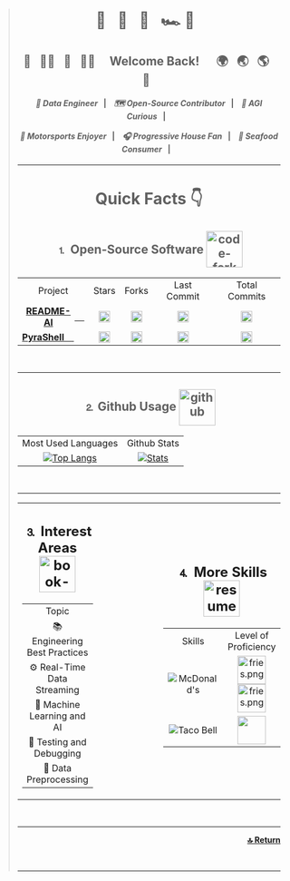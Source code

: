 <!-- Header -->
> <div align="center">
>     <h1>
>         🌊&nbsp;&nbsp;
>         🌴&nbsp;&nbsp;
>         🏰&nbsp;&nbsp;
>         🏎️&nbsp;💨&nbsp;&nbsp;
>     </h1>
>     <h2>
>         🛫&nbsp;&nbsp;
>         🙋‍♀️&nbsp;&nbsp;
>         🙋&nbsp;&nbsp;
>         🙋‍♂️&nbsp;&nbsp;&nbsp;&nbsp;
>         Welcome Back!
>         &nbsp;&nbsp;&nbsp;&nbsp;
>         🌍&nbsp;&nbsp;
>         🌏&nbsp;&nbsp;
>         🌎&nbsp;&nbsp;
>         🛬&nbsp;&nbsp;
>     </h2>
>     <h4>
>         <i>📍 Data Engineer</i>&nbsp;&nbsp;&nbsp;<strong>|</strong>&nbsp;&nbsp;&nbsp;
>         <i>🗺 Open-Source Contributor</i>&nbsp;&nbsp;&nbsp;<strong>|</strong>&nbsp;&nbsp;&nbsp;
>         <i>🤖 AGI Curious</i>&nbsp;&nbsp;&nbsp;<strong>|</strong>&nbsp;&nbsp;&nbsp;
>         <br><br>
>         <i>🏁 Motorsports Enjoyer</i>&nbsp;&nbsp;&nbsp;<strong>|</strong>&nbsp;&nbsp;&nbsp;
>         <i>🎧 Progressive House Fan</i>&nbsp;&nbsp;&nbsp;<strong>|</strong>&nbsp;&nbsp;&nbsp;
>         <i>🍣 Seafood Consumer</i>&nbsp;&nbsp;&nbsp;<strong>|</strong>&nbsp;&nbsp;&nbsp;
>         </td>
> </div>
> <hr>
> <div align="center"><h1><strong>Quick Facts 👇</strong></h1></div>
> 
>
> <!-- Open-Source Software -->
> <div align="center">
>   <h2>
>     <div style="display: inline-block;">
>       <span style="vertical-align: middle;">⒈ Open-Source Software</span>
>       <img width="64" height="64" src="https://img.icons8.com/nolan/64/1A6DFF/C822FF/code-fork.png"
>         style="vertical-align: middle;" alt="code-fork" />
>     </div>
>   </h2>
>   <table>
>     <tr>
>       <td align="center">Project</td>
>       <td align="center">Stars</td>
>       <td align="center">Forks</td>
>       <td align="center">Last Commit</td>
>       <td align="center">Total Commits</td>
>     </tr>
>     <tr>
>       <td align="center">
>         <a href="https://github.com/eli64s/README-AI" style="display: flex; align-items: center;">
>           <strong>README-AI</strong>&nbsp;&nbsp;&nbsp;&nbsp;
>         </a>
>       </td>
>       <td align="center">
>         <a href="https://github.com/eli64s/README-AI">
>           <img src="https://img.shields.io/github/stars/eli64s/README-AI?style=social&color=4F7DB3"
>             alt="README-AI Stars" height="20">
>         </a>
>       </td>
>       <td align="center">
>         <a href="https://github.com/eli64s/README-AI">
>           <img src="https://img.shields.io/github/forks/eli64s/README-AI?style=social&color=4F7DB3"
>             alt="README-AI Forks" height="20">
>         </a>
>       </td>
>       <td align="center">
>         <a href="https://github.com/eli64s/README-AI">
>           <img src="https://img.shields.io/github/last-commit/eli64s/README-AI?style=social&color=4F7DB3"
>             alt="README-AI Last Commit" height="20">
>         </a>
>       </td>
>       <td align="center">
>         <a href="https://github.com/eli64s/README-AI">
>           <img src="https://img.shields.io/github/commit-activity/y/eli64s/README-AI?style=social&color=4F7DB3"
>             alt="README-AI Total Commits" height="20">
>         </a>
>       </td>
>     </tr>
>     <tr>
>       <td align="center">
>         <a href="https://github.com/eli64s/PyraShell" style="display: flex; align-items: center;">
>           <strong>PyraShell</strong>&nbsp;&nbsp;&nbsp;&nbsp;
>         </a>
>       </td>
>       <td align="center">
>         <a href="https://github.com/eli64s/PyraShell">
>           <img src="https://img.shields.io/github/stars/eli64s/PyraShell?style=social&color=4F7DB3"
>             alt="PyraShell Stars" height="20">
>         </a>
>       </td>
>       <td align="center">
>         <a href="https://github.com/eli64s/PyraShell">
>           <img src="https://img.shields.io/github/forks/eli64s/PyraShell?style=social&color=4F7DB3"
>             alt="PyraShell Forks" height="20">
>         </a>
>       </td>
>       <td align="center">
>         <a href="https://github.com/eli64s/PyraShell">
>           <img src="https://img.shields.io/github/last-commit/eli64s/PyraShell?style=social&color=4F7DB3"
>             alt="PyraShell Last Commit" height="20">
>         </a>
>       </td>
>       <td align="center">
>         <a href="https://github.com/eli64s/PyraShell">
>           <img src="https://img.shields.io/github/commit-activity/y/eli64s/PyraShell?style=social&color=4F7DB3"
>             alt="PyraShell Total Commits" height="20">
>         </a>
>       </td>
>     </tr>
>   </table>
> </div>
> <br>
> <hr>
>
> 
> <!-- Github Usage Statistics -->
> <div align="center">
>     <h2>
>         <div style="display: inline-block;">
>             <span style="display: inline-block;">⒉ Github Usage</span>
>             <img width="64" height="64" src="https://img.icons8.com/nolan/64/1A6DFF/C822FF/github.png"
>                 style="vertical-align: middle;" alt="github" />
>         </div>
>     </h2>
>     <table>
>         <tr>
>             <td align="center">
>                 Most Used Languages
>             </td>
>             <td align="center">
>                 Github Stats
>             </td>
>         </tr>
>         <tr>
>             <td align="center">
>                 <a href="https://github.com/anuraghazra/github-readme-stats">
>                     <img src="https://github-readme-stats.vercel.app/api/top-langs/?username=eli64s&layout=compact&theme=cobalt"
>                         alt="Top Langs">
>                 </a>
>             </td>
>             <td align="center">
>                 <a href="https://github.com/anuraghazra/github-readme-stats">
>                     <img src="https://github-readme-stats.vercel.app/api?username=eli64s&theme=cobalt&count_private=true&include_all_commits=true&show_icons=true&include_all_commits=true&custom_title=%20%GitHub%20%Stats"
>                         alt="Stats">
>                 </a>
>             </td>
>         </tr>
>     </table>
> </div>
> <br>
> <hr>
> 
> 
> <!-- Interests, Studies, and Skills -->
> <div align="center">
>     <table>
>         <tr>
>             <td style="padding-right: 100px;">
>                 <div align="center">
>                     <h2>
>                         <div style="display: inline-block;">
>                             <span style="vertical-align: middle;">⒊ Interest Areas</span>
>                             <img width="64" height="64"
>                                 src="https://img.icons8.com/nolan/64/1A6DFF/C822FF/book-and-pencil.png"
>                                 style="vertical-align: middle;" alt="book-and-pencil" />
>                         </div>
>                     </h2>
>                 </div>
>                 <table>
>                     <tr>
>                         <td align="center">
>                             Topic
>                         </td>
>                     </tr>
>                     <tr>
>                         <td align="center">📚 Engineering Best Practices</td>
>                     </tr>
>                     <tr>
>                         <td align="center">⚙️ Real-Time Data Streaming</td>
>                     </tr>
>                     <tr>
>                         <td align="center">🤖 Machine Learning and AI</td>
>                     </tr>
>                     <tr>
>                         <td align="center">🧪 Testing and Debugging</td>
>                     </tr>
>                     <tr>
>                         <td align="center">🔄 Data Preprocessing</td>
>                     </tr>
>                 </table>
>             </td>
>             <td></td> <!-- Empty cell for spacing -->
>             <td>
>                 <div align="center">
>                     <h2>
>                         <div style="display: inline-block;">
>                             <span style="vertical-align: middle;">⒋ More Skills</span>
>                             <img width="64" height="64" src="https://img.icons8.com/nolan/64/1A6DFF/C822FF/resume.png"
>                                 style="vertical-align: middle;" alt="resume" />
>                         </div>
>                     </h2>
>                 </div>
>                 <table>
>                     <tr>
>                         <td align="center">
>                             Skills
>                         </td>
>                         <td align="center">
>                             Level of Proficiency
>                         </td>
>                     </tr>
>                     <tr>
>                         <td align="center">
>                                 <img src="https://img.shields.io/badge/McDonald's-FBC817.svg?style=for-the-badge&logo=McDonald's&logoColor=black"
>                                 alt="McDonald's">
>                         </td>
>                         <td align="center">
>                                <img src="https://img.icons8.com/color/256/mcdonalds-french-fries.png" 
>                                 alt="fries.png"
>                                 height="50">
>                                <img src="https://img.icons8.com/color/256/mcdonalds-french-fries.png" 
>                                 alt="fries.png"
>                                 height="50">
>                         </td>
>                     </tr>
>                     <tr>
>                         <td align="center"><img
>                                 src="https://img.shields.io/badge/Taco%20Bell-38096C.svg?style=for-the-badge&logo=Taco-Bell&logoColor=white"
>                                 alt="Taco Bell"></td>
>                         <td align="center"><img
>                                 src="https://images-wixmp-ed30a86b8c4ca887773594c2.wixmp.com/f/9d373171-dec6-4799-b610-39da08d39942/dcmxqxj-de4517e6-0d36-4d0c-9457-fc710b9d32cf.png/v1/fill/w_800,h_308,strp/cute_tacos_by_biblio_dcmxqxj-fullview.png?token=eyJ0eXAiOiJKV1QiLCJhbGciOiJIUzI1NiJ9.eyJzdWIiOiJ1cm46YXBwOjdlMGQxODg5ODIyNjQzNzNhNWYwZDQxNWVhMGQyNmUwIiwiaXNzIjoidXJuOmFwcDo3ZTBkMTg4OTgyMjY0MzczYTVmMGQ0MTVlYTBkMjZlMCIsIm9iaiI6W1t7ImhlaWdodCI6Ijw9MzA4IiwicGF0aCI6IlwvZlwvOWQzNzMxNzEtZGVjNi00Nzk5LWI2MTAtMzlkYTA4ZDM5OTQyXC9kY214cXhqLWRlNDUxN2U2LTBkMzYtNGQwYy05NDU3LWZjNzEwYjlkMzJjZi5wbmciLCJ3aWR0aCI6Ijw9ODAwIn1dXSwiYXVkIjpbInVybjpzZXJ2aWNlOmltYWdlLm9wZXJhdGlvbnMiXX0.EWRRpGbXETzJ71LdlJvq3uQ8twwMbNXrwQWCaabz1z8"
>                                 height="50"></td>
>                     </tr>
>                 </table>
>             </td>
>         </tr>
>     </table>
> </div>
> <br>
> <hr>
> <div align="center">
>     <p align="right">
>         <a href="#top">
>             <b>🔝 Return</b>
>         </a>
>     </p>
> </div>
> <br>
> <hr>


<!--**eli64s/eli64s** is a ✨ _special_ ✨ repository because its `README.md` (this file) appears on your GitHub profile.
Here are some ideas to get you started:
- 🔭 I’m currently working on ...
- 🌱 I’m currently learning ...
- 👯 I’m looking to collaborate on ...
- 🤔 I’m looking for help with ...
- 💬 Ask me about ...
- 📫 How to reach me: ...
- 😄 Pronouns: ...
- ⚡ Fun fact: ...
-->
